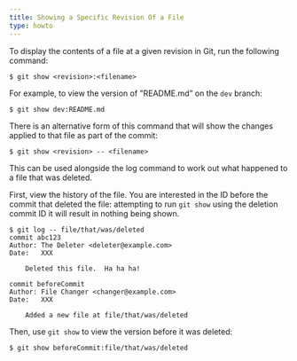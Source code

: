 ```yaml
---
title: Showing a Specific Revision Of a File
type: howto
---
```


To display the contents of a file at a given revision in Git, run the following command:

    $ git show <revision>:<filename>

For example, to view the version of "README.md” on the `dev` branch:

    $ git show dev:README.md

There is an alternative form of this command that will show the changes applied to that file as part of the commit:

    $ git show <revision> -- <filename>

This can be used alongside the log command to work out what happened to a file that was deleted.

First, view the history of the file.  You are interested in the ID before the commit that deleted the file: attempting to run `git show` using the deletion commit ID it will result in nothing being shown.

    $ git log -- file/that/was/deleted
    commit abc123
    Author: The Deleter <deleter@example.com>
    Date:   XXX
    
        Deleted this file.  Ha ha ha!
    
    commit beforeCommit
    Author: File Changer <changer@example.com>
    Date:   XXX
    
        Added a new file at file/that/was/deleted

Then, use `git show` to view the version before it was deleted:

    $ git show beforeCommit:file/that/was/deleted
